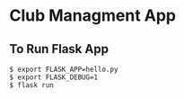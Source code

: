# Club Managment App
## To Run Flask App
    $ export FLASK_APP=hello.py
    $ export FLASK_DEBUG=1
    $ flask run


